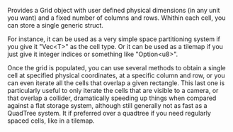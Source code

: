 Provides a Grid object with user defined physical dimensions (in any unit you want) and a fixed number of columns and rows. Whithin each cell, you can store a single generic struct.

For instance, it can be used as a very simple space partitioning system if you give it "Vec\<T\>" as the cell type. Or it can be used as a tilemap if you just give it integer indices or something like "Option\<u8\>".

Once the grid is populated, you can use several methods to obtain a single cell at specified physical coordinates, at a specific column and row, or you can even iterate all the cells that overlap a given rectangle.
This last one is particularly useful to only iterate the cells that are visible to a camera, or that overlap a collider, dramatically speeding up things when compared against a flat storage system,
although still generally not as fast as a QuadTree system. It if preferred over a quadtree if you need regularly spaced cells, like in a tilemap.
